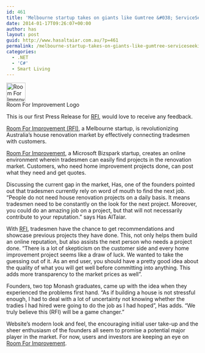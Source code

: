```yaml
---
id: 461
title: 'Melbourne startup takes on giants like Gumtree &#038; ServiceSeeking'
date: 2014-01-17T09:26:07+00:00
author: has
layout: post
guid: http://www.hasaltaiar.com.au/?p=461
permalink: /melbourne-startup-takes-on-giants-like-gumtree-serviceseeking/
categories:
  - .NET
  - 'C#'
  - Smart Living
---
```

<img class="size-full wp-image-471" alt="Room For Improvement Logo" src="https://www.hasaltaiar.com.au/wp-content/uploads/2014/01/Rfi-logo.png" width="50" height="49" data-recalc-dims="1" /><br />
<span>Room For Improvement Logo</figcaption></span> 

This is our first Press Release for <a href="http://www.roomforimprovement.com.au" target="_blank">RFI</a>, would love to receive any feedback.

[Room For Improvement (RFI)](http://www.roomforimprovement.com.au/), a Melbourne startup, is revolutionizing Australia’s house renovation market by effectively connecting tradesmen with customers.

[Room For Improvement](http://www.roomforimprovement.com.au/), a Microsoft Bizspark startup, creates an online environment wherein tradesmen can easily find projects in the renovation market. Customers, who need home improvement projects done, can post what they need and get quotes.

Discussing the current gap in the market, Has, one of the founders pointed out that tradesmen currently rely on word of mouth to find the next job. “People do not need house renovation projects on a daily basis. It means tradesmen need to be constantly on the look for the next project. Moreover, you could do an amazing job on a project, but that will not necessarily contribute to your reputation.” says Has AlTaiar.

With [RFI](http://www.roomforimprovement.com.au/), tradesmen have the chance to get recommendations and showcase previous projects they have done. This, not only helps them build an online reputation, but also assists the next person who needs a project done. “There is a lot of skepticism on the customer side and every home improvement project seems like a draw of luck. We wanted to take the guessing out of it. As an end user, you should have a pretty good idea about the quality of what you will get well before committing into anything. This adds more transparency to the market prices as well”.

Founders, two top Monash graduates, came up with the idea when they experienced the problems first hand. “As if building a house is not stressful enough, I had to deal with a lot of uncertainty not knowing whether the tradies I had hired were going to do the job as I had hoped”, Has adds. “We truly believe this (RFI) will be a game changer.”

Website’s modern look and feel, the encouraging initial user take-up and the sheer enthusiasm of the founders all seem to promise a potential major player in the market. For now, users and investors are keeping an eye on [Room For Improvement](http://www.roomforimprovement.com.au/).
